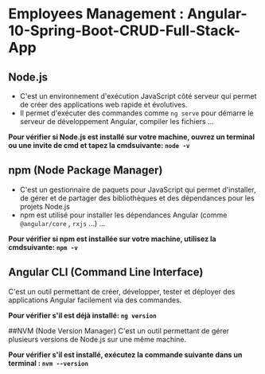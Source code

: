 # Employees Management : Angular-10-Spring-Boot-CRUD-Full-Stack-App
## Node.js 
- C'est un environnement d'exécution JavaScript côté serveur qui permet de créer des applications web  rapide et évolutives.
- Il permet d'exécuter des commandes comme ```ng serve``` pour démarre le serveur de développement Angular, compiler les fichiers ...

**Pour vérifier si Node.js est installé sur votre machine, ouvrez un terminal ou une invite de cmd et tapez la cmdsuivante: ```node -v```**

## npm (Node Package Manager)
- C'est un gestionnaire de paquets pour JavaScript qui permet d'installer, de gérer et de partager des bibliothèques et des dépendances pour les projets Node.js
- npm est utilisé pour installer les dépendances Angular (comme ``` @angular/core``` , ```rxjs``` ...) ...

**Pour vérifier si npm est installée sur votre machine, utilisez la cmdsuivante: ```npm -v```**

## Angular CLI (Command Line Interface)
C'est un outil permettant de créer, développer, tester et déployer des applications Angular facilement via des commandes.

**Pour vérifier s'il est déjà installé: ```ng version```**

##NVM (Node Version Manager)
C'est un outil permettant de gérer plusieurs versions de Node.js sur une même machine.

**Pour vérifier s'il est installé, exécutez la commande suivante dans un terminal : ```nvm --version```**


